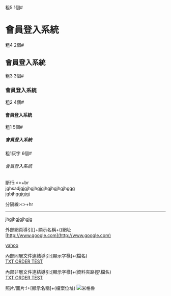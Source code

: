 粗5 1個#<br>
# 會員登入系統
粗4 2個#<br>
## 會員登入系統
粗3 3個#<br>
### 會員登入系統
粗2 4個#<br>
#### 會員登入系統
粗1 5個#<br>
##### 會員登入系統
粗1灰字 6個#<br>
###### 會員登入系統

斷行:<>+br<br>
jghsadjgjgjhgjhgjgjhgjhgjhgjhggg<br>
jgbjhggjgjgj

分隔線:<>+hr<br>
<hr>

jhgjhgjgjhgjg<br>

外部網頁導引[]+顯示名稱+()網址<br>
[http://www.google.com](http://www.google.com)

[yahoo](http://tw.yahoo.com)

內部同層文件連結導引:[顯示字樣]+(檔名)<br>
[TXT ORDER TEST](Order.txt)

內部非層文件連結導引:[顯示字樣]+(資料夾路徑\檔名)<br>
[TXT ORDER TEST](Order.txt)

照片/圖片:!+[顯示名稱]+(檔案位址)
![米格魯](beagletest)


